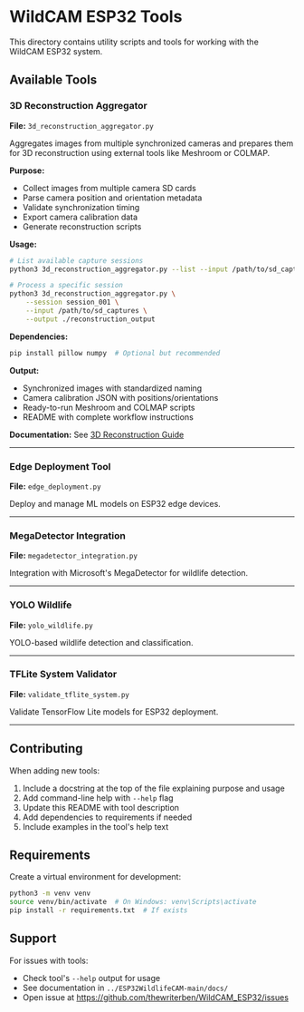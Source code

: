 # WildCAM ESP32 Tools

This directory contains utility scripts and tools for working with the WildCAM ESP32 system.

## Available Tools

### 3D Reconstruction Aggregator

**File:** `3d_reconstruction_aggregator.py`

Aggregates images from multiple synchronized cameras and prepares them for 3D reconstruction using external tools like Meshroom or COLMAP.

**Purpose:**
- Collect images from multiple camera SD cards
- Parse camera position and orientation metadata
- Validate synchronization timing
- Export camera calibration data
- Generate reconstruction scripts

**Usage:**

```bash
# List available capture sessions
python3 3d_reconstruction_aggregator.py --list --input /path/to/sd_captures

# Process a specific session
python3 3d_reconstruction_aggregator.py \
    --session session_001 \
    --input /path/to/sd_captures \
    --output ./reconstruction_output
```

**Dependencies:**
```bash
pip install pillow numpy  # Optional but recommended
```

**Output:**
- Synchronized images with standardized naming
- Camera calibration JSON with positions/orientations
- Ready-to-run Meshroom and COLMAP scripts
- README with complete workflow instructions

**Documentation:** See [3D Reconstruction Guide](../ESP32WildlifeCAM-main/docs/3D_RECONSTRUCTION_GUIDE.md)

---

### Edge Deployment Tool

**File:** `edge_deployment.py`

Deploy and manage ML models on ESP32 edge devices.

---

### MegaDetector Integration

**File:** `megadetector_integration.py`

Integration with Microsoft's MegaDetector for wildlife detection.

---

### YOLO Wildlife

**File:** `yolo_wildlife.py`

YOLO-based wildlife detection and classification.

---

### TFLite System Validator

**File:** `validate_tflite_system.py`

Validate TensorFlow Lite models for ESP32 deployment.

---

## Contributing

When adding new tools:
1. Include a docstring at the top of the file explaining purpose and usage
2. Add command-line help with `--help` flag
3. Update this README with tool description
4. Add dependencies to requirements if needed
5. Include examples in the tool's help text

## Requirements

Create a virtual environment for development:

```bash
python3 -m venv venv
source venv/bin/activate  # On Windows: venv\Scripts\activate
pip install -r requirements.txt  # If exists
```

## Support

For issues with tools:
- Check tool's `--help` output for usage
- See documentation in `../ESP32WildlifeCAM-main/docs/`
- Open issue at https://github.com/thewriterben/WildCAM_ESP32/issues
